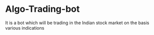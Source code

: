 # Algo-Trading-bot
It is a bot which will be trading in the Indian stock market on the basis various indications
